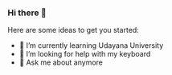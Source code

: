 ### Hi there 👋

<!--
**phanorama/phanorama** is a ✨ _special_ ✨ repository because its `README.md` (this file) appears on your GitHub profile.


- 📫 How to reach me: ...
- 😄 Pronouns: ...
- ⚡ Fun fact: ...
-->
Here are some ideas to get you started:

- 🌱 I’m currently learning Udayana University
- 🤔 I’m looking for help with my keyboard
- 💬 Ask me about anymore
